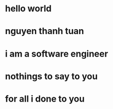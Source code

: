 # hello world 
# nguyen thanh tuan
# i am a software engineer
# nothings to say to you
# for all i done to you
